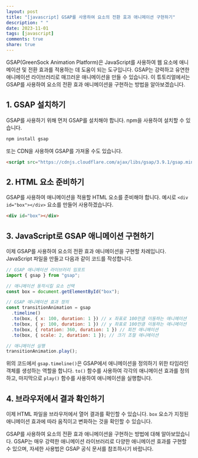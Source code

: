 ```yaml
---
layout: post
title: "[javascript] GSAP를 사용하여 요소의 전환 효과 애니메이션 구현하기"
description: " "
date: 2023-11-01
tags: [javascript]
comments: true
share: true
---
```


GSAP(GreenSock Animation Platform)은 JavaScript를 사용하여 웹 요소에 애니메이션 및 전환 효과를 적용하는 데 도움이 되는 도구입니다. GSAP는 강력하고 유연한 애니메이션 라이브러리로 매끄러운 애니메이션을 만들 수 있습니다. 이 튜토리얼에서는 GSAP를 사용하여 요소의 전환 효과 애니메이션을 구현하는 방법을 알아보겠습니다.

## 1. GSAP 설치하기

GSAP를 사용하기 위해 먼저 GSAP를 설치해야 합니다. npm을 사용하여 설치할 수 있습니다.

```bash
npm install gsap
```

또는 CDN을 사용하여 GSAP를 가져올 수도 있습니다.

```html
<script src="https://cdnjs.cloudflare.com/ajax/libs/gsap/3.9.1/gsap.min.js"></script>
```

## 2. HTML 요소 준비하기

GSAP를 사용하여 애니메이션을 적용할 HTML 요소를 준비해야 합니다. 예시로 `<div id="box"></div>` 요소를 만들어 사용하겠습니다.

```html
<div id="box"></div>
```

## 3. JavaScript로 GSAP 애니메이션 구현하기

이제 GSAP를 사용하여 요소의 전환 효과 애니메이션을 구현할 차례입니다. JavaScript 파일을 만들고 다음과 같이 코드를 작성합니다.

```javascript
// GSAP 애니메이션 라이브러리 임포트
import { gsap } from "gsap";

// 애니메이션 동작시킬 요소 선택
const box = document.getElementById("box");

// GSAP 애니메이션 효과 정의
const transitionAnimation = gsap
  .timeline()
  .to(box, { x: 100, duration: 1 }) // x 좌표로 100만큼 이동하는 애니메이션
  .to(box, { y: 100, duration: 1 }) // y 좌표로 100만큼 이동하는 애니메이션
  .to(box, { rotation: 360, duration: 1 }) // 회전 애니메이션
  .to(box, { scale: 2, duration: 1 }); // 크기 조절 애니메이션

// 애니메이션 실행
transitionAnimation.play();
```

위의 코드에서 `gsap.timeline()`은 GSAP에서 애니메이션을 정의하기 위한 타임라인 객체를 생성하는 역할을 합니다. `to()` 함수를 사용하여 각각의 애니메이션 효과를 정의하고, 마지막으로 `play()` 함수를 사용하여 애니메이션을 실행합니다.

## 4. 브라우저에서 결과 확인하기

이제 HTML 파일을 브라우저에서 열어 결과를 확인할 수 있습니다. `box` 요소가 지정된 애니메이션 효과에 따라 움직이고 변화하는 것을 확인할 수 있습니다.

GSAP를 사용하여 요소의 전환 효과 애니메이션을 구현하는 방법에 대해 알아보았습니다. GSAP는 매우 강력한 애니메이션 라이브러리로 다양한 애니메이션 효과를 구현할 수 있으며, 자세한 사용법은 GSAP 공식 문서를 참조하시기 바랍니다.